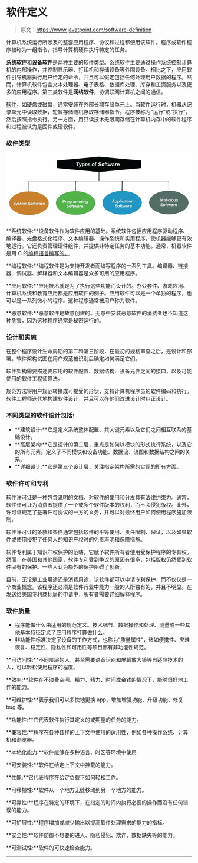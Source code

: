 # 软件定义

> 原文：<https://www.javatpoint.com/software-definition>

计算机系统运行所涉及的整套应用程序、协议和过程都使用该软件。程序或软件程序被称为一组指令，指导计算机硬件执行特定的任务。

**系统软件**和**设备软件**是两种主要的软件类型。系统软件主要通过操作系统控制计算机的内部操作，并控制显示器、打印机和存储设备等外围设备。相比之下，应用软件引导机器执行用户给定的命令，并且可以假定包括任何处理用户数据的程序。然而，计算机软件包含文本处理器、电子表格、数据库处理、库存和工资服务以及更多的应用程序。第三类软件是**网络软件**，协调联网计算机之间的通信。

[软件](https://www.javatpoint.com/software)，如硬盘或磁盘，通常安装在外部长期存储单元上。当软件运行时，机器从记录单元中读取数据，短暂存储随机存取存储器指令。程序被称为“运行”或“执行”，然后按照指令执行。另一方面，用只读技术无限期存储在计算机内存中的软件程序和过程被认为是固件或硬软件。

### 软件类型

![Software Definition](img/5d46a18c8ae7c940f3037ce02c8d4496.png)

**系统软件:**设备软件作为软件应用的基础。系统软件包括应用程序驱动程序、编译器、光盘格式化程序、文本编辑器、操作系统和实用程序，使机器能够更有效地运行。它还负责管理硬件组件，并提供非特定任务的基本功能。通常，机器软件是用 C 的[编程语言编写的。](https://www.javatpoint.com/c-programming-language-tutorial)

**编程软件:**编程软件是为支持开发者而编写程序的一系列工具。编译器、链接器、调试器、解释器和文本编辑器是众多可用的应用程序。

**应用软件:**应用技术就是为了执行这些功能而设计的。办公套件、游戏应用、计算机系统和教育应用都是应用软件的例子。应用软件可以是一个单独的程序，也可以是一系列微小的程序。这种程序通常被用户称为软件。

**恶意软件:**恶意软件是故意创建的。无意中安装恶意软件的消费者也不知道这种危害，因为这种程序通常是秘密运行的。

### 设计和实施

在整个程序设计生命周期的第二和第三阶段，在最初的规格审查之后，是设计和部署。软件架构试图在用户规范被识别后确定如何满足它们。

软件架构需要描述要应用的软件配置、数据结构、设备元件之间的接口，以及可能使用的软件工程师算法。

规范方法将用户规范转换成可接受的形状，支持计算机程序员的软件编码和执行。软件工程师迭代地构建软件设计，并且可以在他们改进设计时纠正设计。

### 不同类型的软件设计包括:

*   **建筑设计:**它是定义系统整体配置、其关键元素以及它们之间相互联系的基础设计。
*   **高层架构:**它是设计的第二层，重点是如何以模块的形式执行系统，以及它的所有元素。定义了不同模块和设备功能、数据流、流图和数据结构之间的关系。
*   **详细设计:**它是第三个设计层，关注指定架构所需的实现的所有方面。

### 软件许可和专利

软件许可证是一种包含说明的文档，对软件的使用和分发具有法律约束力。通常，软件许可证为消费者提供了一个或多个软件版本的权利，而不会侵犯版权。此外，许可证规定了签署许可协议的一方的义务，并可以对最终用户如何使用程序施加限制。

软件许可证的条款和条件通常包括软件的平等使用、责任限制、保证，以及如果软件或使用侵犯了任何人的知识产权时的免责声明和保障措施。

软件专利属于知识产权保护的范畴，它赋予软件所有者使用受保护程序的专有权。然而，在美国和其他国家，软件专利受到争议的原因有很多，包括版权仍然受到软件固有的保护。一些人认为额外的保护阻碍了创新。

目前，无论是工业用途还是消费用途，该软件都可以申请专利保护，而不仅仅是一个商业概念。该程序还必须是软件行业中能力一般的人所独有的，并且不明显。在发送给美国专利商标局的申请中，所有者需要详细解释程序。

### 软件质量

*   程序能做什么由适用的规范定义。技术细节、数据操作和处理、测量或一些其他基本特征定义了应用程序打算做什么。
*   非功能性标准决定了设备的工作方式，也称为“质量属性”，诸如便携性、灾难恢复、稳定性、隐私性和可用性等项目都有非功能性规范。

**可访问性:**不同阶层的人，甚至需要语音识别和屏幕放大镜等自适应技术的人，可以轻松使用程序的程度。

**效率:**软件在不浪费空间、精力、精力、时间或金钱的情况下，能够很好地工作的能力。

**可维护性:**表示我们可以多快地更换 app，增加增强功能、升级功能、修复 bug 等。

**功能性:**它代表软件执行其定义的或期望的任务的能力。

**兼容性:**程序在各种各样的上下文中使用的适用性，例如各种操作系统、计算机和浏览器。

**本地化能力:**软件能够在多种语言、时区等环境中使用

**可安装性:**软件在给定上下文中挂载的能力。

**性能:**它代表程序在给定负载下如何轻松工作。

**可移植性:**软件从一个地方无缝移动到另一个地方的能力。

**可靠性:**程序在特定的环境下，在指定的时间内执行必要的操作而没有任何错误的能力。

**可扩展性:**程序增加或减少输出以提高软件处理需求的能力的指标。

**安全性:**软件防御不想要的进入、隐私侵犯、欺诈、数据缺失等的能力。

**可测试性:**软件的可快速检查能力。

* * *